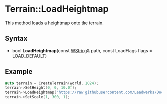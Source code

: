 # Terrain::LoadHeightmap

This method loads a heightmap onto the terrain.

## Syntax

- bool **LoadHeightmap**(const [WString](WString.md)& path, const LoadFlags flags = LOAD_DEFAULT)

## Example

```c++
auto terrain = CreateTerrain(world, 1024);
terrain->SetHeight(0, 0, 10.0f);
terrain->LoadHeightmap("https://raw.githubusercontent.com/Leadwerks/Documentation/master/Assets/Terrain/1024.r16");
terrain->SetScale(1, 300, 1);
```
